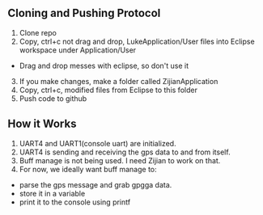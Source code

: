 ## Cloning and Pushing Protocol
1. Clone repo
2. Copy, ctrl+c not drag and drop, LukeApplication/User files into Eclipse workspace under Application/User
* Drag and drop messes with eclipse, so don't use it
3. If you make changes, make a folder called ZijianApplication
4. Copy, ctrl+c, modified files from Eclipse to this folder
5. Push code to github

## How it Works
1. UART4 and UART1(console uart) are initialized.
2. UART4 is sending and receiving the gps data to and from itself.
3. Buff manage is not being used. I need Zijian to work on that.
4. For now, we ideally want buff manage to:
* parse the gps message and grab gpgga data.
* store it in a variable
* print it to the console using printf



